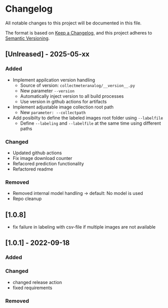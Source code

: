 # Changelog
All notable changes to this project will be documented in this file.

The format is based on [Keep a Changelog](https://keepachangelog.com/en/1.0.0/),
and this project adheres to [Semantic Versioning](https://semver.org/spec/v2.0.0.html).

## [Unlreased] - 2025-05-xx

### Added
- Implement appilcation version handling
  - Source of version: `collectmeteranalog/__version__.py`
  - New parameter `--version`
  - Automatically inject version to all build processes
  - Use version in github actions for artifacts
- Implement adjustable image collection root path
  - New `parameter: --collectpath`
- Add posibilty to define the labeled images root folder using `--labelfile`
  - Define `--labeling` and `--labelfile` at the same time using different paths

### Changed
- Updated github actions
- Fix image download counter
- Refacored prediction functionality
- Refactored readme

### Removed
- Removed internal model handling -> default: No model is used
- Repo cleanup



## [1.0.8]

- fix failure in labeling with csv-file if multiple images are not available

## [1.0.1] - 2022-09-18

### Added

### Changed

- changed release action
- fixed requirements

### Removed
